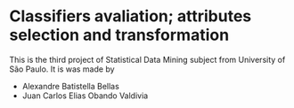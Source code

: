 # Classifiers avaliation; attributes selection and transformation
This is the third project of Statistical Data Mining subject from University of São Paulo. It is was made by
* Alexandre Batistella Bellas
* Juan Carlos Elias Obando Valdivia
